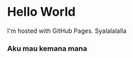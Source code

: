 <!DOCTYPE html>
<html>
<body>
<h1>Hello World</h1>
<p>I'm hosted with GitHub Pages. Syalalalalla</p>
</body>
</html>



### Aku mau kemana mana
